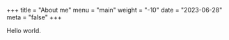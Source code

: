 +++
title = "About me"
menu = "main"
weight = "-10"
date = "2023-06-28"
meta = "false"
+++

Hello world.